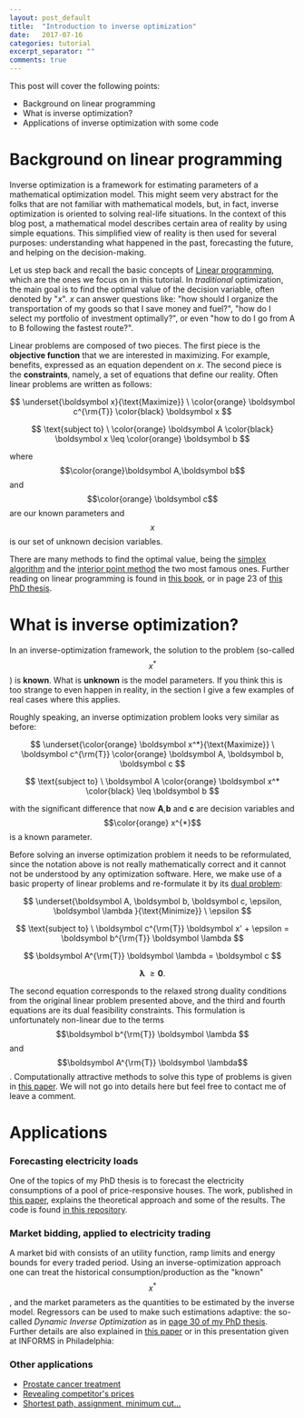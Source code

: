 ```yaml
---
layout: post_default
title:  "Introduction to inverse optimization"
date:   2017-07-16
categories: tutorial
excerpt_separator: ""
comments: true
---
```



This post will cover the following points:

+ Background on linear programming
+ What is inverse optimization?
+ Applications of inverse optimization with some code


# Background on linear programming

Inverse optimization is a framework for estimating parameters of a mathematical optimization model. This might seem very abstract for the folks that are not familiar with mathematical models, but, in fact, inverse optimization is oriented to solving real-life situations. In the context of this blog post, a mathematical model describes certain area of reality by using simple equations. This simplified view of reality is then used for several purposes: understanding what happened in the past, forecasting the future, and helping on the decision-making.


Let us step back and recall the basic concepts of [Linear programming](https://en.wikipedia.org/wiki/Linear_programming), which are the ones we focus on in this tutorial. In _traditional_ optimization, the main goal is to find the optimal value of the decision variable, often denoted by "_x_". _x_ can answer questions like: "how should I organize the transportation of my goods so that I save money and fuel?", "how do I select my portfolio of investment optimally?", or even "how to do I go from A to B following the fastest route?".


Linear problems are composed of two pieces. The first piece is the **objective function** that we are interested in maximizing. For example, benefits, expressed as an equation dependent on _x_. The second piece is the **constraints**, namely, a set of equations that define our reality. Often linear problems are written as follows: 



$$
\underset{\boldsymbol x}{\text{Maximize}} \   \color{orange} \boldsymbol c^{\rm{T}} \color{black} \boldsymbol x 
$$

$$
\text{subject to} \    \color{orange} \boldsymbol A \color{black} \boldsymbol x \leq \color{orange} \boldsymbol b 
$$

where $$\color{orange}\boldsymbol A,\boldsymbol b$$ and $$\color{orange} \boldsymbol c$$ are our known parameters and $$x$$ is our set of unknown decision variables.

There are many methods to find the optimal value, being the [simplex algorithm](https://en.wikipedia.org/wiki/Simplex_algorithm) and the [interior point method](https://en.wikipedia.org/wiki/Interior_point_method) the two most famous ones. Further reading on linear programming is found in [this book](http://web.mit.edu/15.053/www/AMP-Chapter-01.pdf), or in page 23 of [this PhD thesis](https://www.researchgate.net/publication/317645589_Inverse_Optimization_and_Forecasting_Techniques_Applied_to_Decision-making_in_Electricity_Markets).


# What is inverse optimization?

In an inverse-optimization framework, the solution to the problem (so-called $$x^*$$) is **known**. What is **unknown** is the model parameters. If you think this is too strange to even happen in reality, in the section I give a few examples of real cases where this applies.

Roughly speaking, an inverse optimization problem looks very similar as before:

$$
\underset{\color{orange} \boldsymbol x^*}{\text{Maximize}} \   \boldsymbol c^{\rm{T}}  \color{orange} \boldsymbol A, \boldsymbol b, \boldsymbol c 
$$

$$
\text{subject to} \    \boldsymbol A \color{orange} \boldsymbol x^* \color{black} \leq \boldsymbol b 
$$

with the significant difference that now **A**,**b** and **c** are decision variables and $$\color{orange} x^{*}$$ is a known parameter.


Before solving an inverse optimization problem it needs to be reformulated, since the notation above is not really mathematically correct and it cannot not be understood by any optimization software. Here, we make use of a basic property of linear problems and re-formulate it by its [dual problem](http://web.mit.edu/15.053/www/AMP-Chapter-04.pdf):



$$
\underset{\boldsymbol A, \boldsymbol b, \boldsymbol c, \epsilon, \boldsymbol \lambda }{\text{Minimize}} \     \epsilon
$$

$$
 \text{subject to} \    \boldsymbol c^{\rm{T}} \boldsymbol x' + \epsilon = \boldsymbol b^{\rm{T}} \boldsymbol \lambda 
$$

$$
\boldsymbol A^{\rm{T}} \boldsymbol \lambda = \boldsymbol c 
$$

$$
\boldsymbol \lambda\ \geq \boldsymbol 0. 
$$


The second equation corresponds to the relaxed strong duality conditions from the original linear problem presented above, and the third and fourth equations are its dual feasibility constraints. This formulation is unfortunately non-linear due to the terms $$\boldsymbol b^{\rm{T}} \boldsymbol \lambda $$ and $$\boldsymbol A^{\rm{T}} \boldsymbol \lambda$$. Computationally attractive methods to solve this type of problems is given in [this paper](https://www.researchgate.net/publication/317645589_Inverse_Optimization_and_Forecasting_Techniques_Applied_to_Decision-making_in_Electricity_Markets?channel=doi&linkId=59464faaaca2722db4a5dd2a&showFulltext=true). We will not go into details here but feel free to contact me of leave a comment.




# Applications

### Forecasting electricity loads

One of the topics of my PhD thesis is to forecast the electricity consumptions of a pool of price-responsive houses. The work, published in [this paper](https://www.researchgate.net/publication/305638628_Short-term_Forecasting_of_Price-responsive_Loads_Using_Inverse_Optimization), explains the theoretical approach and some of the results. The code is found [in this repository](https://github.com/jsga/Inverse_optim_forecast_and_simulation).

### Market bidding, applied to electricity trading

A market bid with consists of an utility function, ramp limits and energy bounds for every traded period. Using an inverse-optimization approach one can treat the historical consumption/production as the "known" $$x^{*}$$, and the market parameters as the quantities to be estimated by the inverse model. Regressors can be used to make such estimations adaptive: the so-called _Dynamic Inverse Optimization_ as in [page 30 of my PhD thesis](https://www.researchgate.net/publication/317645589_Inverse_Optimization_and_Forecasting_Techniques_Applied_to_Decision-making_in_Electricity_Markets). Further details are also explained in [this paper](https://www.researchgate.net/publication/295832540_A_Data-Driven_Bidding_Model_for_a_Cluster_of_Price-Responsive_Consumers_of_Electricity) or in this presentation given at INFORMS in Philadelphia:

<center><object data="{{ site.url }}/assets/INFORMS_Philadelphia_Inverse.pdf#view=fitBH" type="application/pdf" width="80%" height="400px"> </object></center>
 

### Other applications

* [Prostate cancer treatment](http://pubsonline.informs.org/doi/abs/10.1287/opre.2014.1267?journalCode=opre)
* [Revealing competitor's prices](http://ieeexplore.ieee.org/abstract/document/6423235/?reload=true)
* [Shortest path, assignment, minimum cut...](https://www.researchgate.net/publication/265461398_Inverse_Optimization)

